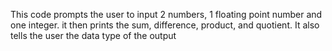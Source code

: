 This code prompts the user to input 2 numbers, 1 floating point number and one integer. it then prints the sum,
difference, product, and quotient. It also tells the user the data type of the output
